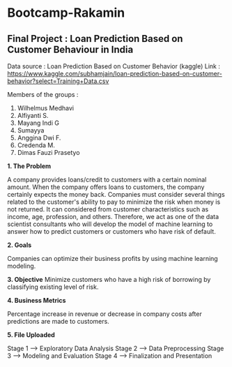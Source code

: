 # Bootcamp-Rakamin
## Final Project : Loan Prediction Based on Customer Behaviour in India

Data source : Loan Prediction Based on Customer Behavior (kaggle)
Link : https://www.kaggle.com/subhamjain/loan-prediction-based-on-customer-behavior?select=Training+Data.csv

Members of the groups :

1. Wilhelmus Medhavi
2. Alfiyanti S.
3. Mayang Indi G
4. Sumayya
5. Anggina Dwi F.
6. Credenda M.
7. Dimas Fauzi Prasetyo

**1. The Problem**

A company provides loans/credit to customers with a certain nominal amount. When the company offers loans to customers, the company certainly expects the money back. Companies must consider several things related to the customer's ability to pay to minimize the risk when money is not returned. It can considered from customer characteristics such as income, age, profession, and others. Therefore, we act as one of the data scientist consultants who will develop the model of machine learning to answer how to predict customers or customers who have risk of default.

**2. Goals**

Companies can optimize their business profits by using machine learning modeling.

**3. Objective**
Minimize customers who have a high risk of borrowing by classifying existing level of risk.

**4. Business Metrics**

Percentage increase in revenue or decrease in company costs after predictions are made to customers.

**5. File Uploaded**

Stage 1 --> Exploratory Data Analysis
Stage 2 --> Data Preprocessing
Stage 3 --> Modeling and Evaluation
Stage 4 --> Finalization and Presentation
